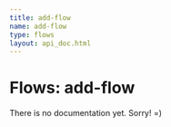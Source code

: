 ```yaml
---
title: add-flow
name: add-flow
type: flows
layout: api_doc.html
---
```

# Flows: add-flow


There is no documentation yet. Sorry! =)

